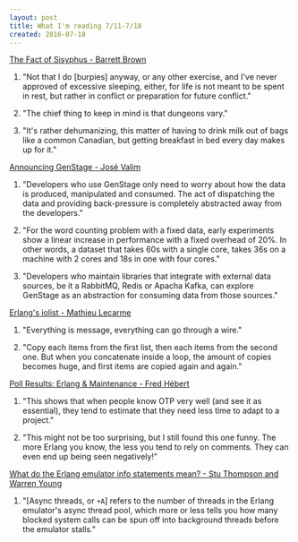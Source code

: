 ```yaml
---
layout: post
title: What I'm reading 7/11-7/18
created: 2016-07-18
---
```


[The Fact of Sisyphus - Barrett Brown](https://theintercept.com/2016/07/09/barrett-brown-the-fact-of-sisyphus/)

1. "Not that I do [burpies] anyway, or any other exercise, and I've never approved of excessive sleeping, either, for life is not meant to be spent in rest, but rather in conflict or preparation for future conflict."

2. "The chief thing to keep in mind is that dungeons vary."

3. "It's rather dehumanizing, this matter of having to drink milk out of bags like a common Canadian, but getting breakfast in bed every day makes up for it."

[Announcing GenStage - José Valim](http://elixir-lang.org/blog/2016/07/14/announcing-genstage/)

1. "Developers who use GenStage only need to worry about how the data is produced, manipulated and consumed. The act of dispatching the data and providing back-pressure is completely abstracted away from the developers."

2. "For the word counting problem with a fixed data, early experiments show a linear increase in performance with a fixed overhead of 20%. In other words, a dataset that takes 60s with a single core, takes 36s on a machine with 2 cores and 18s in one with four cores."

3. "Developers who maintain libraries that integrate with external data sources, be it a RabbitMQ, Redis or Apacha Kafka, can explore GenStage as an abstraction for consuming data from those sources."

[Erlang's iolist - Mathieu Lecarme](http://dev.af83.com/2012/01/16/erlang-iolist.html)

1. "Everything is message, everything can go through a wire."

2. "Copy each items from the first list, then each items from the second one. But when you concatenate inside a loop, the amount of copies becomes huge, and first items are copied again and again."

[Poll Results: Erlang & Maintenance - Fred Hébert](http://ferd.ca/poll-results-erlang-maintenance.html)

1. "This shows that when people know OTP very well (and see it as essential), they tend to estimate that they need less time to adapt to a project."

2. "This might not be too surprising, but I still found this one funny. The more Erlang you know, the less you tend to rely on comments. They can even end up being seen negatively!"

[What do the Erlang emulator info statements mean? - Stu Thompson and Warren Young](https://stackoverflow.com/questions/1182025/what-do-the-erlang-emulator-info-statements-mean)

1. "[Async threads, or `+A`] refers to the number of threads in the Erlang emulator's async thread pool, which more or less tells you how many blocked system calls can be spun off into background threads before the emulator stalls."
